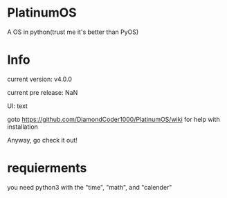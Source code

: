 # PlatinumOS
A OS in python(trust me it's better than PyOS)
# Info
current version: v4.0.0

current pre release: NaN


UI: text

goto https://github.com/DiamondCoder1000/PlatinumOS/wiki for help with installation

Anyway, go check it out!

# requierments
you need python3 with the "time", "math", and "calender"

